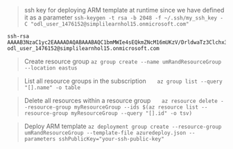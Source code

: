 > ssh key for deploying ARM template at runtime since we have defined it as a parameter
`ssh-keygen -t rsa -b 2048 -f ~/.ssh/my_ssh_key -C "odl_user_1476152@simplilearnhol15.onmicrosoft.com"`
```
ssh-rsa AAAAB3NzaC1yc2EAAAADAQABAAABAQC1bmMWIe4sEQkmZNcM16mUKzV/DrldwaTz3Clchx3weq8qihV+5F2I/******/uUAK3vDQLgQI+UUbTwKhgghEihLi6ZYvR+IAFN3jOxbth63AZ6EGw2GmtLGHdCmyVqu3N6p7sdKwjfXqRwdbOwNj6MKvPpGoiFm00CL6WohyxjLo9HWrM5kSYbRqgZfR8KvdqjgTjzHa8rprUAPysxAPFuz7T/yoGImw1H5ZWrNk***************6A/9s9jVuanKaIcdr4znyG2yY7zrBXxOfPeMg12EAgjIHWJhszofuVNnGDJEWikL3g1IZ6vr odl_user_1476152@simplilearnhol15.onmicrosoft.com
```

> Create resource group
`az group create --name umRandResourceGroup --location eastus`

> List all resource groups in the subscription
`   az group list --query "[].name" -o table`

> Delete all resources within a resource group
`   az resource delete --resource-group myResourceGroup --ids $(az resource list --resource-group myResourceGroup --query "[].id" -o tsv)`

> Deploy ARM template
`az deployment group create --resource-group umRandResourceGroup --template-file azuredeploy.json --parameters sshPublicKey="your-ssh-public-key"`

